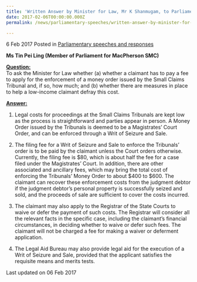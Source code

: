 ```yaml
---
title: 'Written Answer by Minister for Law, Mr K Shanmugam, to Parliamentary Question on the Application Fee for the Enforcement of Money Orders Issued by the Small Claims Tribunal'
date: 2017-02-06T00:00:00.000Z
permalink: /news/parliamentary-speeches/written-answer-by-minister-for-law--mr-k-shanmugam--to-parliamen2

---
```



6 Feb 2017 Posted in [Parliamentary speeches and responses](/news/parliamentary-speeches)

**Ms Tin Pei Ling (Member of Parliament for MacPherson SMC)**


**<u>Question:</u>**  
To ask the Minister for Law whether (a) whether a claimant has to pay a fee to apply for the enforcement of a money order issued by the Small Claims Tribunal and, if so, how much; and (b) whether there are measures in place to help a low-income claimant defray this cost.


**<u>Answer:</u>**  
1. Legal costs for proceedings at the Small Claims Tribunals are kept low as the process is straightforward and parties appear in person. A Money Order issued by the Tribunals is deemed to be a Magistrates’ Court Order, and can be enforced through a Writ of Seizure and Sale.


2. The filing fee for a Writ of Seizure and Sale to enforce the Tribunals’ order is to be paid by the claimant unless the Court orders otherwise. Currently, the filing fee is $80, which is about half the fee for a case filed under the Magistrates’ Court. In addition, there are other associated and ancillary fees, which may bring the total cost of enforcing the Tribunals’ Money Order to about $400 to $600. The claimant can recover these enforcement costs from the judgment debtor if the judgment debtor’s personal property is successfully seized and sold, and the proceeds of sale are sufficient to cover the costs incurred.


3. The claimant may also apply to the Registrar of the State Courts to waive or defer the payment of such costs. The Registrar will consider all the relevant facts in the specific case, including the claimant’s financial circumstances, in deciding whether to waive or defer such fees. The claimant will not be charged a fee for making a waiver or deferment application.


4. The Legal Aid Bureau may also provide legal aid for the execution of a Writ of Seizure and Sale, provided that the applicant satisfies the requisite means and merits tests.


<p class="right-side-updated">Last updated on 06 Feb 2017
</p>
